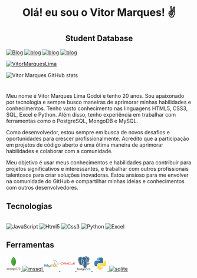 <h1 align="center">Olá! eu sou o Vitor Marques! ✌</h1>
<h2 align="center"> Student Database</h4>

[![Blog](https://img.shields.io/badge/Gmail-D14836?style=for-the-badge&logo=gmail&logoColor=white)](vitoormaarques@gmail.com)
[![blog](https://img.shields.io/badge/Instagram-E4405F?style=for-the-badge&logo=instagram&logoColor=white)](https://www.instagram.com/_marqueslima/)
[![blog](https://img.shields.io/badge/Twitter-1DA1F2?style=for-the-badge&logo=twitter&logoColor=white)](https://twitter.com/VitoorMaarques)
[![blog](https://img.shields.io/badge/LinkedIn-0077B5?style=for-the-badge&logo=linkedin&logoColor=white)](https://www.linkedin.com/in/vitor-marques-524413199/)

<p align="left"> <a href="https://github.com/ryo-ma/github-profile-trophy"><img src="https://github-profile-trophy.vercel.app/?username=VitorMarquesLima" alt="VitorMarquesLima" /></a> </p>

![Vitor Marques GitHub stats](https://github-readme-stats.vercel.app/api?username=VitorMarquesLima&show_icons=true&theme=onedark)

# 
Meu nome é Vitor Marques Lima Godoi e tenho 20 anos. Sou apaixonado por tecnologia e sempre busco maneiras de aprimorar minhas habilidades e conhecimentos. Tenho vasto conhecimento nas linguagens HTML5, CSS3, SQL, Excel e Python. Além disso, tenho experiência em trabalhar com ferramentas como o PostgreSQL, MongoDB e MySQL.

Como desenvolvedor, estou sempre em busca de novos desafios e oportunidades para crescer profissionalmente. Acredito que a participação em projetos de código aberto é uma ótima maneira de aprimorar habilidades e colaborar com a comunidade.

Meu objetivo é usar meus conhecimentos e habilidades para contribuir para projetos significativos e interessantes, e trabalhar com outros profissionais talentosos para criar soluções inovadoras. Estou ansioso para me envolver na comunidade do GitHub e compartilhar minhas ideias e conhecimentos com outros desenvolvedores.

## Tecnologias
<div style="display: inline_block"><br/>
    <img aling="center" alt="JavaScript" src="https://img.shields.io/badge/JavaScript-F7DF1E?style=for-the-badge&logo=javascript&logoColor=black" />
    <img aling="center" alt="Html5" src="https://img.shields.io/badge/HTML5-E34F26?style=for-the-badge&logo=html5&logoColor=white" />
    <img aling="center" alt="Css3" src="https://img.shields.io/badge/CSS3-1572B6?style=for-the-badge&logo=css3&logoColor=white" />
    <img aling="center" alt="Python" src="https://img.shields.io/badge/Python-3776AB?style=for-the-badge&logo=python&logoColor=white" />
    <img aling="center" alt="Excel" src="https://img.shields.io/badge/Microsoft_Excel-217346?style=for-the-badge&logo=microsoft-excel&logoColor=white" />

    
</div>


## Ferramentas
<a href="https://www.mongodb.com/" target="_blank" rel="noreferrer"> <img src="https://raw.githubusercontent.com/devicons/devicon/master/icons/mongodb/mongodb-original-wordmark.svg" alt="mongodb" width="40" height="40"/> <a href="https://www.microsoft.com/en-us/sql-server" target="_blank" rel="noreferrer"> <img src="https://www.svgrepo.com/show/303229/microsoft-sql-server-logo.svg" alt="mssql" width="40" height="40"/> </a> <a href="https://www.mysql.com/" target="_blank" rel="noreferrer"> <img src="https://raw.githubusercontent.com/devicons/devicon/master/icons/mysql/mysql-original-wordmark.svg" alt="mysql" width="40" height="40"/> </a> <a href="https://www.oracle.com/" target="_blank" rel="noreferrer"> <img src="https://raw.githubusercontent.com/devicons/devicon/master/icons/oracle/oracle-original.svg" alt="oracle" width="40" height="40"/> </a> <a href="https://pandas.pydata.org/" target="_blank" rel="noreferrer"> <a href="https://www.postgresql.org" target="_blank" rel="noreferrer"> <img src="https://raw.githubusercontent.com/devicons/devicon/master/icons/postgresql/postgresql-original-wordmark.svg" alt="postgresql" width="40" height="40"/> </a>  <a href="https://www.python.org" target="_blank" rel="noreferrer"> <img src="https://raw.githubusercontent.com/devicons/devicon/master/icons/python/python-original.svg" alt="python" width="40" height="40"/> </a> <a href="https://www.sqlite.org/" target="_blank" rel="noreferrer"> <img src="https://www.vectorlogo.zone/logos/sqlite/sqlite-icon.svg" alt="sqlite" width="40" height="40"/> </a> </p>
